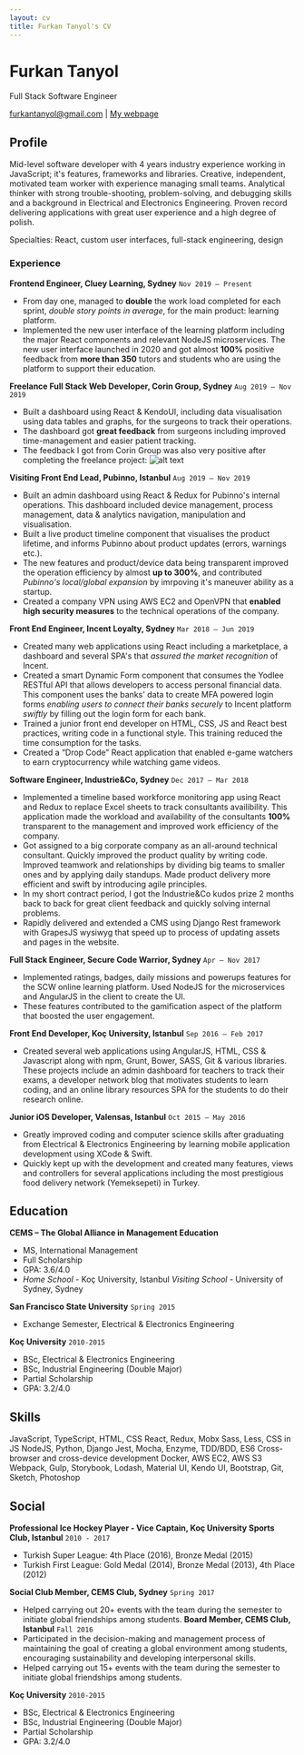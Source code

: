 ```yaml
---
layout: cv
title: Furkan Tanyol's CV
---
```


# Furkan Tanyol

Full Stack Software Engineer

<div id="webaddress">
<a href="furkantanyol@gmail.com">furkantanyol@gmail.com</a>
| <a href="https://spaceocean.co">My webpage</a>
</div>

## Profile

Mid-level software developer with 4 years industry experience working in JavaScript; it's features, frameworks and libraries. Creative, independent, motivated team worker with experience managing small teams. Analytical thinker with strong trouble-shooting, problem-solving, and debugging skills and a background in Electrical and Electronics Engineering. Proven record delivering applications with great user experience and a high degree of polish.

Specialties: React, custom user interfaces, full-stack engineering, design

### Experience

**Frontend Engineer, Cluey Learning, Sydney** `Nov 2019 – Present`

- From day one, managed to **double** the work load completed for each sprint, _double story points in average_, for the main product: learning platform.
- Implemented the new user interface of the learning platform including the major React components and relevant NodeJS microservices. The new user interface launched in 2020 and got almost **100%** positive feedback from **more than 350** tutors and students who are using the platform to support their education.

**Freelance Full Stack Web Developer, Corin Group, Sydney** `Aug 2019 – Nov 2019`

- Built a dashboard using React & KendoUI, including data visualisation using data tables and graphs, for the surgeons to track their operations.
- The dashboard got **great feedback** from surgeons including improved time-management and easier patient tracking.
- The feedback I got from Corin Group was also very positive after completing the freelance project:
  ![alt text](https://ftanyol.s3-ap-southeast-2.amazonaws.com/images/corin-feedback.png)

**Visiting Front End Lead, Pubinno, Istanbul** `Aug 2019 – Nov 2019`

- Built an admin dashboard using React & Redux for Pubinno's internal operations. This dashboard included device management, process management, data & analytics navigation, manipulation and visualisation.
- Built a live product timeline component that visualises the product lifetime, and informs Pubinno about product updates (errors, warnings etc.).
- The new features and product/device data being transparent improved the operation efficiency by almost **up to 300%**, and contributed _Pubinno's local/global expansion_ by imrpoving it's maneuver ability as a startup.
- Created a company VPN using AWS EC2 and OpenVPN that **enabled high security measures** to the technical operations of the company.

**Front End Engineer, Incent Loyalty, Sydney** `Mar 2018 – Jun 2019`

- Created many web applications using React including a marketplace, a dashboard and several SPA's that _assured the market recognition_ of Incent.
- Created a smart Dynamic Form component that consumes the Yodlee RESTful API that allows developers to access personal financial data. This component uses the banks' data to create MFA powered login forms _enabling users to connect their banks securely_ to Incent platform _swiftly_ by filling out the login form for each bank.
- Trained a junior front end developer on HTML, CSS, JS and React best practices, writing code in a functional style. This training reduced the time consumption for the tasks.
- Created a “Drop Code” React application that enabled e-game watchers to earn cryptocurrency while watching game videos.

**Software Engineer, Industrie&Co, Sydney** `Dec 2017 – Mar 2018`

- Implemented a timeline based workforce monitoring app using React and Redux to replace Excel sheets to track consultants availibility. This application made the workload and availability of the consultants **100%** transparent to the management and improved work efficiency of the company.
- Got assigned to a big corporate company as an all-around technical consultant. Quickly improved the product quality by writing code. Improved teamwork and relationships by dividing big teams to smaller ones and by applying daily standups. Made product delivery more efficient and swift by introducing agile principles.
- In my short contract period, I got the Industrie&Co kudos prize 2 months back to back for great client feedback and quickly solving internal problems.
- Rapidly delivered and extended a CMS using Django Rest framework with GrapesJS wysiwyg that speed up to process of updating assets and pages in the website.

**Full Stack Engineer, Secure Code Warrior, Sydney** `Apr – Nov 2017`

- Implemented ratings, badges, daily missions and powerups features for the SCW online learning platform. Used NodeJS for the microservices and AngularJS in the client to create the UI.
- These features contributed to the gamification aspect of the platform that boosted the user engagement.

**Front End Developer, Koç University, Istanbul** `Sep 2016 – Feb 2017`

- Created several web applications using AngularJS, HTML, CSS & Javascript along with npm, Grunt, Bower, SASS, Git & various libraries. These projects include an admin dashboard for teachers to track their exams, a developer network blog that motivates students to learn coding, and an online library resources SPA for the students to do their research online.

**Junior iOS Developer, Valensas, Istanbul** `Oct 2015 – May 2016`

- Greatly improved coding and computer science skills after graduating from Electrical & Electronics Engineering by learning mobile application development using XCode & Swift.
- Quickly kept up with the development and created many features, views and controllers for several applications including the most prestigious food delivery network (Yemeksepeti) in Turkey.

## Education

**CEMS – The Global Alliance in Management Education**

- MS, International Management
- Full Scholarship
- GPA: 3.6/4.0
- _Home School_ - Koç University, Istanbul
  _Visiting School_ - University of Sydney, Sydney

**San Francisco State University** `Spring 2015`

- Exchange Semester, Electrical & Electronics Engineering

**Koç University** `2010-2015`

- BSc, Electrical & Electronics Engineering
- BSc, Industrial Engineering (Double Major)
- Partial Scholarship
- GPA: 3.2/4.0

## Skills

JavaScript, TypeScript, HTML, CSS
React, Redux, Mobx
Sass, Less, CSS in JS
NodeJS, Python, Django
Jest, Mocha, Enzyme, TDD/BDD, ES6
Cross-browser and cross-device development
Docker, AWS EC2, AWS S3
Webpack, Gulp, Storybook, Lodash, Material UI, Kendo UI, Bootstrap,
Git, Sketch, Photoshop

## Social

**Professional Ice Hockey Player - Vice Captain, Koç University Sports Club, Istanbul** `2010 - 2017`

- Turkish Super League: 4th Place (2016), Bronze Medal (2015)
- Turkish First League: Gold Medal (2014), Bronze Medal (2013), 4th Place (2012)

**Social Club Member, CEMS Club, Sydney** `Spring 2017`

- Helped carrying out 20+ events with the team during the semester to initiate global friendships among students.
  **Board Member, CEMS Club, Istanbul** `Fall 2016`
- Participated in the decision-making and management process of maintaining the goal of creating a global environment among students, encouraging sustainability and developing interpersonal skills.
- Helped carrying out 15+ events with the team during the semester to initiate global friendships among students.

**Koç University** `2010-2015`

- BSc, Electrical & Electronics Engineering
- BSc, Industrial Engineering (Double Major)
- Partial Scholarship
- GPA: 3.2/4.0

<!-- ### Footer

Last updated: May 2013 -->

